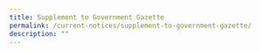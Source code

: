 ```yaml
---
title: Supplement to Government Gazette
permalink: /current-notices/supplement-to-government-gazette/
description: ""
---
```

